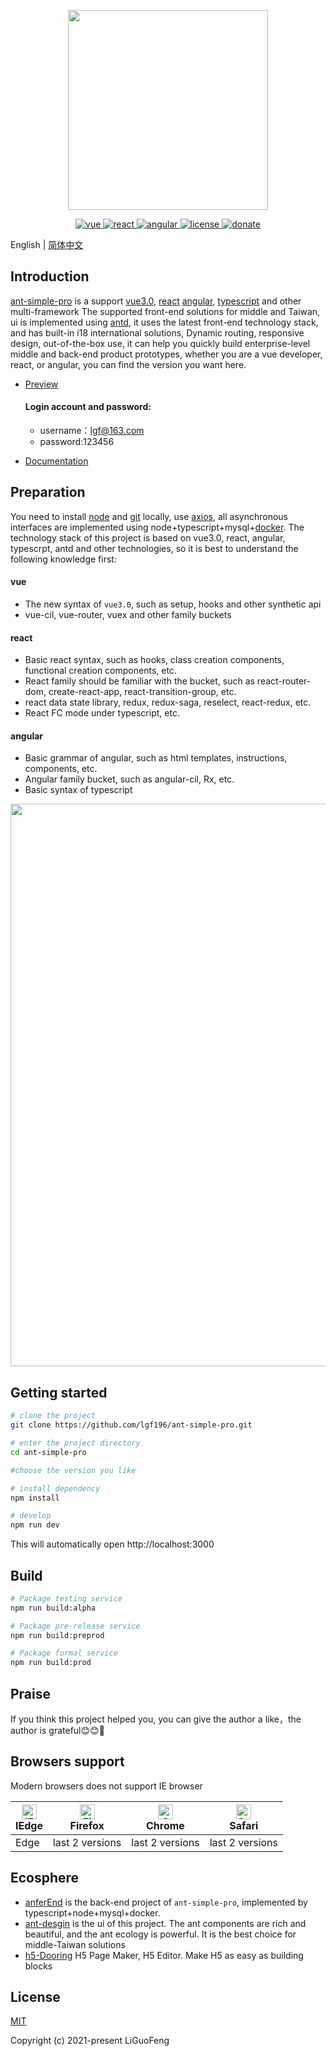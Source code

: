 <p align="center">
  <img width="320" src="http://blog.lgf196.top/ant-simple-pro-document/logon.png">
</p>

<p align="center">
  <a href="https://github.com/vuejs/vue">
    <img src="https://img.shields.io/badge/vue-3.0.4-brightgreen.svg" alt="vue">
  </a>
  <a href="https://github.com/facebook/react">
    <img src="https://img.shields.io/badge/react-17.0.1-brightgreen.svg" alt="react">
  </a>
  <a href="https://github.com/angular/angular" rel="nofollow">
    <img src="https://img.shields.io/badge/angular-11.0.4-brightgreen.svg" alt="angular">
  </a>
  <a href="https://github.com/microsoft/TypeScript">
    <img src="https://img.shields.io/badge/typescript-4.1.2-brightgreen.svg" alt="license">
  </a>
  <a href="https://github.com/ant-design/ant-design">
    <img src="https://img.shields.io/badge/antd-4.9.3-brightgreen.svg" alt="donate">
  </a>
</p>


English | [简体中文](./README.zh-CN.md) 


## Introduction

[ant-simple-pro](https://github.com/lgf196/ant-simple-pro) is a support [vue3.0](https://github.com/vuejs/vue), [react](https://github.com/facebook/react) [angular](https://github.com/angular/angular), [typescript](https://github.com/microsoft/TypeScript) and other multi-framework The supported front-end solutions for middle and Taiwan, ui is implemented using [antd](https://github.com/ant-design/ant-design), it uses the latest front-end technology stack, and has built-in i18 international solutions, Dynamic routing, responsive design, out-of-the-box use, it can help you quickly build enterprise-level middle and back-end product prototypes, whether you are a vue developer, react, or angular, you can find the version you want here.

- [Preview](https://lgf196.top/react/login)

  #### Login account and password:

  - username：lgf@163.com
  - password:123456

- [Documentation](http://blog.lgf196.top/ant-simple-pro-document/)

## Preparation

You need to install [node](http://nodejs.org/) and [git](https://git-scm.com/) locally, use [axios](https://github.com/axios/axios), all asynchronous interfaces are implemented using node+typescript+mysql+[docker](https://www.docker.com/). The technology stack of this project is based on vue3.0, react, angular, typescrpt, antd and other technologies, so it is best to understand the following knowledge first:

#### vue

- The new syntax of `vue3.0`, such as setup, hooks and other synthetic api
- vue-cil, vue-router, vuex and other family buckets

#### react

- Basic react syntax, such as hooks, class creation components, functional creation components, etc.
- React family should be familiar with the bucket, such as react-router-dom, create-react-app, react-transition-group, etc.
- react data state library, redux, redux-saga, reselect, react-redux, etc.
- React FC mode under typescript, etc.

#### angular

- Basic grammar of angular, such as html templates, instructions, components, etc.
- Angular family bucket, such as angular-cil, Rx, etc.
- Basic syntax of typescript

<p align="center">
  <img width="900" src="http://www.bbvdd.com/d/20210108215408tms.png">
</p>

## Getting started

```bash
# clone the project
git clone https://github.com/lgf196/ant-simple-pro.git

# enter the project directory
cd ant-simple-pro

#choose the version you like

# install dependency
npm install

# develop
npm run dev
```

This will automatically open http://localhost:3000

## Build

```bash
# Package testing service
npm run build:alpha

# Package pre-release service
npm run build:preprod

# Package formal service
npm run build:prod
```

## Praise

If you think this project helped you, you can give the author a like，the author is grateful:blush::blush::rose:

## Browsers support

 Modern browsers does not support IE browser

| [<img src="https://raw.githubusercontent.com/alrra/browser-logos/master/src/edge/edge_48x48.png" alt="IE / Edge" width="24px" height="24px" />](https://godban.github.io/browsers-support-badges/)</br>IEdge | [<img src="https://raw.githubusercontent.com/alrra/browser-logos/master/src/firefox/firefox_48x48.png" alt="Firefox" width="24px" height="24px" />](https://godban.github.io/browsers-support-badges/)</br>Firefox | [<img src="https://raw.githubusercontent.com/alrra/browser-logos/master/src/chrome/chrome_48x48.png" alt="Chrome" width="24px" height="24px" />](https://godban.github.io/browsers-support-badges/)</br>Chrome | [<img src="https://raw.githubusercontent.com/alrra/browser-logos/master/src/safari/safari_48x48.png" alt="Safari" width="24px" height="24px" />](https://godban.github.io/browsers-support-badges/)</br>Safari |
| ------------------------------------------------------------ | ------------------------------------------------------------ | ------------------------------------------------------------ | ------------------------------------------------------------ |
| Edge                                                         | last 2 versions                                              | last 2 versions                                              | last 2 versions                                              |

##  Ecosphere

- [anferEnd](https://github.com/lgf196/ant-simple-pro/tree/afterEnd) is the back-end project of `ant-simple-pro`, implemented by typescript+node+mysql+docker.
- [ant-desgin](https://ant.design/index-cn) is the ui of this project. The ant components are rich and beautiful, and the ant ecology is powerful. It is the best choice for middle-Taiwan solutions
- [h5-Dooring](https://github.com/MrXujiang/h5-Dooring) H5 Page Maker, H5 Editor. Make H5 as easy as building blocks
## License

[MIT](https://github.com/lgf196/ant-simple-pro/blob/master/LICENSE)

Copyright (c) 2021-present LiGuoFeng
